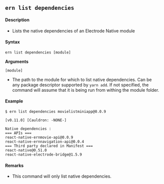 ## `ern list dependencies`

#### Description

* Lists the native dependencies of an Electrode Native module

#### Syntax

`ern list dependencies [module]`

**Arguments**

`[module]`

* The path to the module for which to list native dependencies. Can be any package descriptor supported by `yarn add`. If not specified, the command will assume that it is being run from withing the module folder.

#### Example

```shell
$ ern list dependencies movielistminiapp@0.0.9

[v0.11.0] [Cauldron: -NONE-]

Native dependencies :
=== APIs ===
react-native-ernmovie-api@0.0.9
react-native-ernnavigation-api@0.0.4
=== Third party declared in Manifest ===
react-native@0.51.0
react-native-electrode-bridge@1.5.9
```

#### Remarks

* This command will only list native dependencies.
